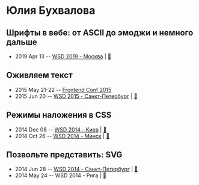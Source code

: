 # Юлия Бухвалова

## Шрифты в вебе: от ASCII до эмоджи и немного дальше
- 2019 Apr 13 -- [WSD 2019 - Москва](https://www.youtube.com/watch?v=r4txCvuHFPc&t=22793s)  | [:notebook:](https://wsd.events/2019/04/13/pres/ascii-emoji/)  
## Оживляем текст
- 2015 May 21-22 -- [Frontend Conf 2015](https://www.youtube.com/watch?v=cUhJ0K9Pk-c)    
- 2015 Jun 20 -- [WSD 2015 - Санкт-Петербург](https://www.youtube.com/watch?v=V7bnSOwuO4M)  | [:notebook:](https://wsd.events/2015/06/20/pres/text-alive/)  
## Режимы наложения в CSS
- 2014 Dec 06 -- [WSD 2014 - Киев](https://www.youtube.com/watch?v=t8Td3Oq47yE)  | [:notebook:](https://wsd.events/2014/12/06/pres/css-blending/)  
- 2014 Oct 26 -- [WSD 2014 - Минск](http://youtu.be/T-P0cjtekac)  | [:notebook:](https://wsd.events/2014/10/26/pres/css-blending/)  
## Позвольте представить: SVG
- 2014 Jun 28 -- [WSD 2014 - Санкт-Петербург](https://www.youtube.com/watch?v=TXqiq5tOWRQ)  | [:notebook:](https://wsd.events/2014/06/28/pres/meet-svg/)  
- 2014 May 24 -- WSD 2014 - Рига  | [:notebook:](https://wsd.events/2014/05/24/pres/about-svg/)  
